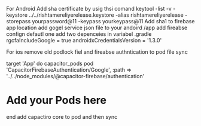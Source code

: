 For Android 
Add sha certificate by usig thsi comand keytool -list -v -keystore ../../rishtamereliyerelease.keystore -alias rishtamereliyerelease -storepass yourpassword@11 -keypass yourkeypass@11
Add sha1 to firebase app location 
add gogel service json file to your andoird /app
add fireabse confign defautl one 
add two depenceies in variabel .gradle 
    rgcfaIncludeGoogle = true
    androidxCredentialsVersion = '1.3.0'


For ios 
 remove old podlock fiel and fireabse authntication to pod file 
 sync

target 'App' do
  capacitor_pods
  pod 'CapacitorFirebaseAuthentication/Google', :path => '../../node_modules/@capacitor-firebase/authentication'
  # Add your Pods here
end  add capactiro core to pod and then sync 

